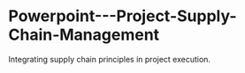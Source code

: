 # Powerpoint---Project-Supply-Chain-Management
Integrating supply chain principles in project execution. 
